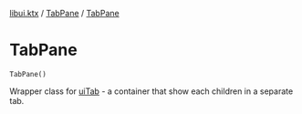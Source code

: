 [libui.ktx](../README.md) / [TabPane](README.md) / [TabPane](-tab-pane.md)

# TabPane

`TabPane()`

Wrapper class for [uiTab](../../libui/ui-tab.md) - a container that show each children in a separate tab.

